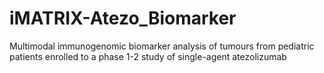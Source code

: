 # iMATRIX-Atezo_Biomarker

Multimodal immunogenomic biomarker analysis of tumours from pediatric patients enrolled to a phase 1-2 study of single-agent atezolizumab
